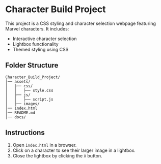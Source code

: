 
# Character Build Project

This project is a CSS styling and character selection webpage featuring Marvel characters. It includes:
- Interactive character selection
- Lightbox functionality
- Themed styling using CSS

## Folder Structure
```
Character_Build_Project/
│── assets/
│   ├── css/
│   │   ├── style.css
│   ├── js/
│   │   ├── script.js
│   ├── images/
│── index.html
│── README.md
│── docs/
```

## Instructions
1. Open `index.html` in a browser.
2. Click on a character to see their larger image in a lightbox.
3. Close the lightbox by clicking the `X` button.
